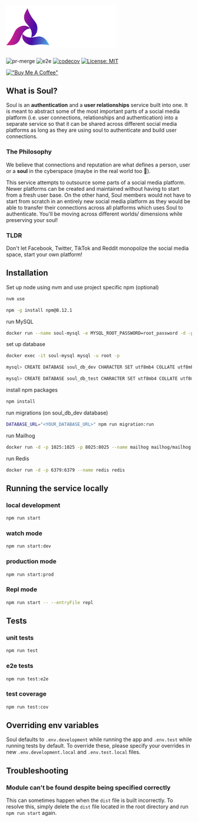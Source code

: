 # <img src="resources/logo-with-word.png" width="300px" />

![pr-merge](https://github.com/soul-project/soul/actions/workflows/pr-merge.yml/badge.svg)
![e2e](https://github.com/soul-project/soul/actions/workflows/e2e.yml/badge.svg)
[![codecov](https://codecov.io/gh/soul-project/soul/branch/main/graph/badge.svg?token=GKWK7V5837)](https://codecov.io/gh/soul-project/soul)
[![License: MIT](https://img.shields.io/badge/License-MIT-yellow.svg)](https://opensource.org/licenses/MIT)

[!["Buy Me A Coffee"](https://www.buymeacoffee.com/assets/img/custom_images/orange_img.png)](https://www.buymeacoffee.com/lws803)

## What is Soul?

Soul is an **authentication** and a **user relationships** service built into one. It is meant to abstract some of the most important parts
of a social media platform (i.e. user connections, relationships and authentication) into a separate service so that it can be shared
across different social media platforms as long as they are using soul to authenticate and build user connections.

### The Philosophy

We believe that connections and reputation are what defines a person, user or a **soul** in the cyberspace (maybe in the real world too 🤔).

This service attempts to outsource some parts of a social media platform. Newer platforms can be created and maintained without having to start from a fresh
user base. On the other hand, Soul members would not have to start from scratch in an entirely new social media platform as they would be able to
transfer their connections across all platforms which uses Soul to authenticate. You'll be moving across different worlds/ dimensions while preserving your
soul!

### TLDR

Don't let Facebook, Twitter, TikTok and Reddit monopolize the social media space,
start your own platform!

## Installation

Set up node using nvm and use project specific npm (optional)

```bash
nvm use
```

```bash
npm -g install npm@8.12.1
```

run MySQL

```bash
docker run --name soul-mysql -e MYSQL_ROOT_PASSWORD=root_password -d -p 3306:3306 mysql:latest
```

set up database

```bash
docker exec -it soul-mysql mysql -u root -p
```

```bash
mysql> CREATE DATABASE soul_db_dev CHARACTER SET utf8mb4 COLLATE utf8mb4_bin;
```

```bash
mysql> CREATE DATABASE soul_db_test CHARACTER SET utf8mb4 COLLATE utf8mb4_bin;
```

install npm packages

```bash
npm install
```

run migrations (on soul_db_dev database)

```bash
DATABASE_URL="<YOUR_DATABASE_URL>" npm run migration:run
```

run Mailhog

```bash
docker run -d -p 1025:1025 -p 8025:8025 --name mailhog mailhog/mailhog
```

run Redis

```bash
docker run -d -p 6379:6379 --name redis redis
```

## Running the service locally

### local development

```bash
npm run start
```

### watch mode

```bash
npm run start:dev
```

### production mode

```bash
npm run start:prod
```

### Repl mode

```bash
npm run start -- --entryFile repl
```

## Tests

### unit tests

```bash
npm run test
```

### e2e tests

```bash
npm run test:e2e
```

### test coverage

```bash
npm run test:cov
```

## Overriding env variables

Soul defaults to `.env.development` while running the app and `.env.test`
while running tests by default. To override these, please specify your overrides in
new `.env.development.local` and `.env.test.local` files.

## Troubleshooting

### Module can't be found despite being specified correctly

This can sometimes happen when the `dist` file is built incorrectly. To resolve this, simply delete
the `dist` file located in the root directory and run `npm run start` again.
